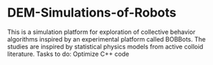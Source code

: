 # DEM-Simulations-of-Robots
This is a simulation platform for exploration of collective behavior algorithms inspired by an experimental platform called BOBBots. The studies are
inspired by statistical physics models from active colloid literature.
Tasks to do:
Optimize C++ code 

